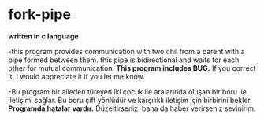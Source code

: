 # fork-pipe 
**written in c language**

-this program provides communication with two chil from a parent with a pipe formed between them.
this pipe is bidirectional and waits for each other for mutual communication. 
**This program includes BUG.** If you correct it, I would appreciate it if you let me know.

-Bu program bir aileden türeyen iki çocuk ile aralarında oluşan bir boru ile iletişimi sağlar. 
Bu boru çift yönlüdür ve karşılıklı iletişim için birbirini bekler. **Programda hatalar vardır.**
Düzeltirseniz, bana da haber verirseniz sevinirim.
